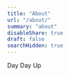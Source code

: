 ```yaml
---
title: "About"
url: "/about/"
summary: "about"
disableShare: true
draft: false
searchHidden: true
---
```


Day Day Up